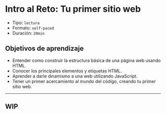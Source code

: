 # Intro al Reto: Tu primer sitio web

- Tipo: `lectura`
- Formato: `self-paced`
- Duración: `20min`

## Objetivos de aprendizaje

- Entender como construir la estructura básica de una página web usando HTML.
- Conocer los principales elementos y etiquetas HTML.
- Aprender a darle dinamismo a una web utilizando JavaScript.
- Tener un primer acercamiento al mundo del código, creando tu primer sitio
  web.

***

## WIP
